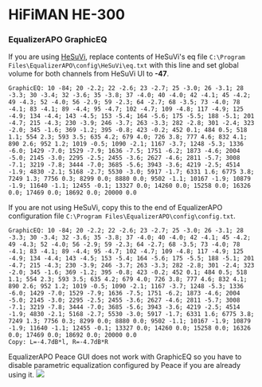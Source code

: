 # HiFiMAN HE-300
### EqualizerAPO GraphicEQ
If you are using [HeSuVi](https://sourceforge.net/projects/hesuvi/), replace contents of HeSuVi's eq file `C:\Program Files\EqualizerAPO\config\HeSuVi\eq.txt` with this line and set global volume for both channels from HeSuVi UI to **-47**.
```
GraphicEQ: 10 -84; 20 -2.2; 22 -2.6; 23 -2.7; 25 -3.0; 26 -3.1; 28 -3.3; 30 -3.4; 32 -3.6; 35 -3.8; 37 -4.0; 40 -4.0; 42 -4.1; 45 -4.2; 49 -4.3; 52 -4.0; 56 -2.9; 59 -2.3; 64 -2.7; 68 -3.5; 73 -4.0; 78 -4.1; 83 -4.1; 89 -4.4; 95 -4.7; 102 -4.7; 109 -4.8; 117 -4.9; 125 -4.9; 134 -4.4; 143 -4.5; 153 -5.4; 164 -5.6; 175 -5.5; 188 -5.1; 201 -4.7; 215 -4.3; 230 -3.9; 246 -3.7; 263 -3.3; 282 -2.8; 301 -2.4; 323 -2.0; 345 -1.6; 369 -1.2; 395 -0.8; 423 -0.2; 452 0.1; 484 0.5; 518 1.1; 554 2.3; 593 3.5; 635 4.2; 679 4.0; 726 3.8; 777 4.6; 832 4.1; 890 2.6; 952 1.2; 1019 -0.5; 1090 -2.1; 1167 -3.7; 1248 -5.3; 1336 -6.0; 1429 -7.0; 1529 -7.9; 1636 -7.5; 1751 -6.2; 1873 -4.6; 2004 -5.0; 2145 -3.0; 2295 -2.5; 2455 -3.6; 2627 -4.6; 2811 -5.7; 3008 -7.1; 3219 -7.8; 3444 -7.0; 3685 -5.6; 3943 -3.6; 4219 -2.5; 4514 -1.9; 4830 -2.1; 5168 -2.7; 5530 -3.0; 5917 -1.7; 6331 1.6; 6775 3.8; 7249 1.3; 7756 0.3; 8299 0.0; 8880 0.0; 9502 -1.1; 10167 -1.9; 10879 -1.9; 11640 -1.1; 12455 -0.1; 13327 0.0; 14260 0.0; 15258 0.0; 16326 0.0; 17469 0.0; 18692 0.0; 20000 0.0
```
If you are not using HeSuVi, copy this to the end of EqualizerAPO configuration file `C:\Program Files\EqualizerAPO\config\config.txt`.
```
GraphicEQ: 10 -84; 20 -2.2; 22 -2.6; 23 -2.7; 25 -3.0; 26 -3.1; 28 -3.3; 30 -3.4; 32 -3.6; 35 -3.8; 37 -4.0; 40 -4.0; 42 -4.1; 45 -4.2; 49 -4.3; 52 -4.0; 56 -2.9; 59 -2.3; 64 -2.7; 68 -3.5; 73 -4.0; 78 -4.1; 83 -4.1; 89 -4.4; 95 -4.7; 102 -4.7; 109 -4.8; 117 -4.9; 125 -4.9; 134 -4.4; 143 -4.5; 153 -5.4; 164 -5.6; 175 -5.5; 188 -5.1; 201 -4.7; 215 -4.3; 230 -3.9; 246 -3.7; 263 -3.3; 282 -2.8; 301 -2.4; 323 -2.0; 345 -1.6; 369 -1.2; 395 -0.8; 423 -0.2; 452 0.1; 484 0.5; 518 1.1; 554 2.3; 593 3.5; 635 4.2; 679 4.0; 726 3.8; 777 4.6; 832 4.1; 890 2.6; 952 1.2; 1019 -0.5; 1090 -2.1; 1167 -3.7; 1248 -5.3; 1336 -6.0; 1429 -7.0; 1529 -7.9; 1636 -7.5; 1751 -6.2; 1873 -4.6; 2004 -5.0; 2145 -3.0; 2295 -2.5; 2455 -3.6; 2627 -4.6; 2811 -5.7; 3008 -7.1; 3219 -7.8; 3444 -7.0; 3685 -5.6; 3943 -3.6; 4219 -2.5; 4514 -1.9; 4830 -2.1; 5168 -2.7; 5530 -3.0; 5917 -1.7; 6331 1.6; 6775 3.8; 7249 1.3; 7756 0.3; 8299 0.0; 8880 0.0; 9502 -1.1; 10167 -1.9; 10879 -1.9; 11640 -1.1; 12455 -0.1; 13327 0.0; 14260 0.0; 15258 0.0; 16326 0.0; 17469 0.0; 18692 0.0; 20000 0.0
Copy: L=-4.7dB*l, R=-4.7dB*R
```
EqualizerAPO Peace GUI does not work with GraphicEQ so you have to disable parametric equalization configured by Peace if you are already using it.
![](https://raw.githubusercontent.com/jaakkopasanen/AutoEq/master/results/Innerfidelity%202017/innerfidelity/onear/HiFiMAN%20HE-300/HiFiMAN%20HE-300.png)
